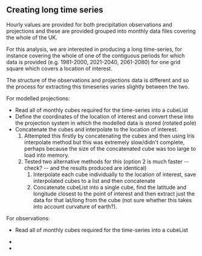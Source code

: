## Creating long time series  
Hourly values are provided for both precipitation observations and projections and these are provided grouped into monthly data files covering the whole of the UK.  
  
For this analysis, we are interested in producing a long time-series, for instance covering the whole of one of the contiguous periods for which data is provided (e.g. 1981-2000, 2021-2040, 2061-2080) for one grid square which covers a location of interest.   

The structure of the observations and projections data is different and so the process for extracting this timeseries varies slightly between the two.   

For modelled projections:  
* Read all of monthly cubes required for the time-series into a cubeList
* Define the coordinates of the location of interest and convert these into the projection system in which the modelled data is stored (rotated pole)  
* Concatenate the cubes and interpolate to the location of interest. 
    1. Attempted this firstly by concatenating the cubes and then using Iris interpolate method but this was extremely slow/didn't complete, perhaps because the size of the concatenated cube was too large to load into memory. 
    2. Tested two alternative methods for this (option 2 is much faster -- check? -- and the results produced are identical)
        1. Interpolate each cube individually to the location of interest, save interpolated cubes to a list and then concatenate
        2. Concatenate cubeList into a single cube, find the latitude and longitude closest to the point of interest and then extract just the data for that lat/long from the cube (not sure whether this takes into account curvature of earth?). 




For observations:  
* Read all of monthly cubes required for the time-series into a cubeList
* 



* 

